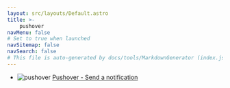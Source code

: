 ```yaml
---
layout: src/layouts/Default.astro
title: >-
    pushover
navMenu: false
# Set to true when launched
navSitemap: false
navSearch: false
# This file is auto-generated by docs/tools/MarkdownGenerator (index.js)
---
```


<ul>

<li>

![pushover](https://i.octopus.com/library/step-templates/pushover.png) [Pushover - Send a notification](/integrations/pushover/pushover-send-a-notification)

</li>
        
</ul>
